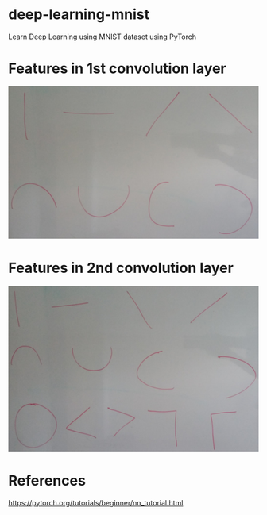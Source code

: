 # deep-learning-mnist
Learn Deep Learning using MNIST dataset using PyTorch

# Features in 1st convolution layer
![Features in 1st convolution layer](files/conv-layer1.jpg)

# Features in 2nd convolution layer
![Features in 2nd convolution layer](files/conv-layer2.jpg)

# References
https://pytorch.org/tutorials/beginner/nn_tutorial.html
